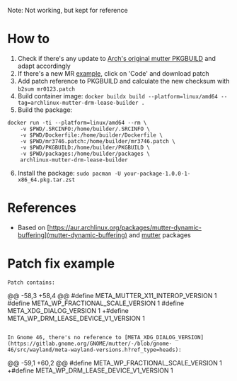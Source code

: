 Note: Not working, but kept for reference

# How to
1. Check if there's any update to [Arch's original mutter PKGBUILD](https://gitlab.archlinux.org/archlinux/packaging/packages/mutter/-/blob/main/PKGBUILD?ref_type=heads) and adapt accordingly
2. If there's a new MR [example](https://gitlab.gnome.org/GNOME/mutter/-/merge_requests/3746), click on 'Code' and download patch
3. Add patch reference to PKGBUILD and calculate the new checksum with `b2sum mr0123.patch`
4. Build container image: `docker buildx build --platform=linux/amd64 --tag=archlinux-mutter-drm-lease-builder .`
5. Build the package:
```
docker run -ti --platform=linux/amd64 --rm \
    -v $PWD/.SRCINFO:/home/builder/.SRCINFO \
    -v $PWD/Dockerfile:/home/builder/Dockerfile \
    -v $PWD/mr3746.patch:/home/builder/mr3746.patch \
    -v $PWD/PKGBUILD:/home/builder/PKGBUILD \
    -v $PWD/packages:/home/builder/packages \
    archlinux-mutter-drm-lease-builder
```
6. Install the package: `sudo pacman -U your-package-1.0.0-1-x86_64.pkg.tar.zst`

# References
- Based on [https://aur.archlinux.org/packages/mutter-dynamic-buffering](mutter-dynamic-buffering) and [mutter](https://gitlab.archlinux.org/archlinux/packaging/packages/mutter) packages

# Patch fix example
```
Patch contains:
```
@@ -58,3 +58,4 @@
 #define META_MUTTER_X11_INTEROP_VERSION 1
 #define META_WP_FRACTIONAL_SCALE_VERSION 1
 #define META_XDG_DIALOG_VERSION 1
+#define META_WP_DRM_LEASE_DEVICE_V1_VERSION 1
```

In Gnome 46, there's no reference to [META_XDG_DIALOG_VERSION](https://gitlab.gnome.org/GNOME/mutter/-/blob/gnome-46/src/wayland/meta-wayland-versions.h?ref_type=heads):
```
@@ -59,1 +60,2 @@
 #define META_WP_FRACTIONAL_SCALE_VERSION 1
+#define META_WP_DRM_LEASE_DEVICE_V1_VERSION 1
```
```